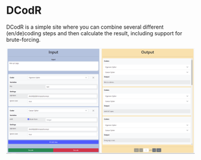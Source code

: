 # DCodR

DCodR is a simple site where you can combine several different (en/de)coding steps and then calculate the result, including support for brute-forcing.

![Site screenshot](img/site.png)
